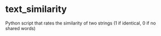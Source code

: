 # text_similarity
Python script that rates the similarity of two strings (1 if identical, 0 if no shared words)
